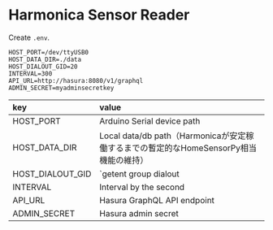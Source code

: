 # Harmonica Sensor Reader

Create `.env`.

```env
HOST_PORT=/dev/ttyUSB0
HOST_DATA_DIR=./data
HOST_DIALOUT_GID=20
INTERVAL=300
API_URL=http://hasura:8080/v1/graphql
ADMIN_SECRET=myadminsecretkey
```

|key|value|
|:--|:--|
|HOST_PORT|Arduino Serial device path|
|HOST_DATA_DIR|Local data/db path（Harmonicaが安定稼働するまでの暫定的なHomeSensorPy相当機能の維持）|
|HOST_DIALOUT_GID|`getent group dialout | cut -d: -f3`|
|INTERVAL|Interval by the second|
|API_URL|Hasura GraphQL API endpoint|
|ADMIN_SECRET|Hasura admin secret|
